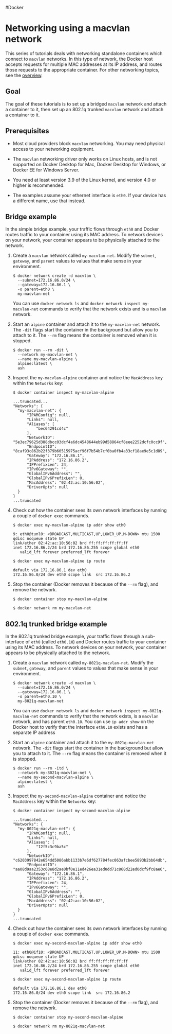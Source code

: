 #Docker 
# Networking using a macvlan network
This series of tutorials deals with networking standalone containers which connect to `macvlan` networks. In this type of network, the Docker host accepts requests for multiple MAC addresses at its IP address, and routes those requests to the appropriate container. For other networking topics, see the [overview](https://docs.docker.com/network/).

## Goal[](https://docs.docker.com/network/network-tutorial-macvlan/#goal)

The goal of these tutorials is to set up a bridged `macvlan` network and attach a container to it, then set up an 802.1q trunked `macvlan` network and attach a container to it.

## Prerequisites[](https://docs.docker.com/network/network-tutorial-macvlan/#prerequisites)

-   Most cloud providers block `macvlan` networking. You may need physical access to your networking equipment.
    
-   The `macvlan` networking driver only works on Linux hosts, and is not supported on Docker Desktop for Mac, Docker Desktop for Windows, or Docker EE for Windows Server.
    
-   You need at least version 3.9 of the Linux kernel, and version 4.0 or higher is recommended.
    
-   The examples assume your ethernet interface is `eth0`. If your device has a different name, use that instead.
    

## Bridge example[](https://docs.docker.com/network/network-tutorial-macvlan/#bridge-example)

In the simple bridge example, your traffic flows through `eth0` and Docker routes traffic to your container using its MAC address. To network devices on your network, your container appears to be physically attached to the network.

1.  Create a `macvlan` network called `my-macvlan-net`. Modify the `subnet`, `gateway`, and `parent` values to values that make sense in your environment.
    
    ```
    $ docker network create -d macvlan \
      --subnet=172.16.86.0/24 \
      --gateway=172.16.86.1 \
      -o parent=eth0 \
      my-macvlan-net
    ```
    
    You can use `docker network ls` and `docker network inspect my-macvlan-net` commands to verify that the network exists and is a `macvlan` network.
    
2.  Start an `alpine` container and attach it to the `my-macvlan-net` network. The `-dit` flags start the container in the background but allow you to attach to it. The `--rm` flag means the container is removed when it is stopped.
    
    ```
    $ docker run --rm -dit \
      --network my-macvlan-net \
      --name my-macvlan-alpine \
      alpine:latest \
      ash
    ```
    
3.  Inspect the `my-macvlan-alpine` container and notice the `MacAddress` key within the `Networks` key:
    
    ```none
    $ docker container inspect my-macvlan-alpine
    
    ...truncated...
    "Networks": {
      "my-macvlan-net": {
          "IPAMConfig": null,
          "Links": null,
          "Aliases": [
              "bec64291cd4c"
          ],
          "NetworkID": "5e3ec79625d388dbcc03dcf4a6dc4548644eb99d58864cf8eee2252dcfc0cc9f",
          "EndpointID": "8caf93c862b22f379b60515975acf96f7b54b7cf0ba0fb4a33cf18ae9e5c1d89",
          "Gateway": "172.16.86.1",
          "IPAddress": "172.16.86.2",
          "IPPrefixLen": 24,
          "IPv6Gateway": "",
          "GlobalIPv6Address": "",
          "GlobalIPv6PrefixLen": 0,
          "MacAddress": "02:42:ac:10:56:02",
          "DriverOpts": null
      }
    }
    ...truncated
    ```
    
4.  Check out how the container sees its own network interfaces by running a couple of `docker exec` commands.
    
    ```
    $ docker exec my-macvlan-alpine ip addr show eth0
    
    9: eth0@tunl0: <BROADCAST,MULTICAST,UP,LOWER_UP,M-DOWN> mtu 1500 qdisc noqueue state UP
    link/ether 02:42:ac:10:56:02 brd ff:ff:ff:ff:ff:ff
    inet 172.16.86.2/24 brd 172.16.86.255 scope global eth0
       valid_lft forever preferred_lft forever
    ```
    
    ```
    $ docker exec my-macvlan-alpine ip route
    
    default via 172.16.86.1 dev eth0
    172.16.86.0/24 dev eth0 scope link  src 172.16.86.2
    ```
    
5.  Stop the container (Docker removes it because of the `--rm` flag), and remove the network.
    
    ```
    $ docker container stop my-macvlan-alpine
    
    $ docker network rm my-macvlan-net
    ```
    

## 802.1q trunked bridge example[](https://docs.docker.com/network/network-tutorial-macvlan/#8021q-trunked-bridge-example)

In the 802.1q trunked bridge example, your traffic flows through a sub-interface of `eth0` (called `eth0.10`) and Docker routes traffic to your container using its MAC address. To network devices on your network, your container appears to be physically attached to the network.

1.  Create a `macvlan` network called `my-8021q-macvlan-net`. Modify the `subnet`, `gateway`, and `parent` values to values that make sense in your environment.
    
    ```
    $ docker network create -d macvlan \
      --subnet=172.16.86.0/24 \
      --gateway=172.16.86.1 \
      -o parent=eth0.10 \
      my-8021q-macvlan-net
    ```
    
    You can use `docker network ls` and `docker network inspect my-8021q-macvlan-net` commands to verify that the network exists, is a `macvlan` network, and has parent `eth0.10`. You can use `ip addr show` on the Docker host to verify that the interface `eth0.10` exists and has a separate IP address
    
2.  Start an `alpine` container and attach it to the `my-8021q-macvlan-net` network. The `-dit` flags start the container in the background but allow you to attach to it. The `--rm` flag means the container is removed when it is stopped.
    
    ```
    $ docker run --rm -itd \
      --network my-8021q-macvlan-net \
      --name my-second-macvlan-alpine \
      alpine:latest \
      ash
    ```
    
3.  Inspect the `my-second-macvlan-alpine` container and notice the `MacAddress` key within the `Networks` key:
    
    ```none
    $ docker container inspect my-second-macvlan-alpine
    
    ...truncated...
    "Networks": {
      "my-8021q-macvlan-net": {
          "IPAMConfig": null,
          "Links": null,
          "Aliases": [
              "12f5c3c9ba5c"
          ],
          "NetworkID": "c6203997842e654dd5086abb1133b7e6df627784fec063afcbee5893b2bb64db",
          "EndpointID": "aa08d9aa2353c68e8d2ae0bf0e11ed426ea31ed0dd71c868d22ed0dcf9fc8ae6",
          "Gateway": "172.16.86.1",
          "IPAddress": "172.16.86.2",
          "IPPrefixLen": 24,
          "IPv6Gateway": "",
          "GlobalIPv6Address": "",
          "GlobalIPv6PrefixLen": 0,
          "MacAddress": "02:42:ac:10:56:02",
          "DriverOpts": null
      }
    }
    ...truncated
    ```
    
4.  Check out how the container sees its own network interfaces by running a couple of `docker exec` commands.
    
    ```
    $ docker exec my-second-macvlan-alpine ip addr show eth0
    
    11: eth0@if10: <BROADCAST,MULTICAST,UP,LOWER_UP,M-DOWN> mtu 1500 qdisc noqueue state UP
    link/ether 02:42:ac:10:56:02 brd ff:ff:ff:ff:ff:ff
    inet 172.16.86.2/24 brd 172.16.86.255 scope global eth0
       valid_lft forever preferred_lft forever
    ```
    
    ```
    $ docker exec my-second-macvlan-alpine ip route
    
    default via 172.16.86.1 dev eth0
    172.16.86.0/24 dev eth0 scope link  src 172.16.86.2
    ```
    
5.  Stop the container (Docker removes it because of the `--rm` flag), and remove the network.
    
    ```
    $ docker container stop my-second-macvlan-alpine
    
    $ docker network rm my-8021q-macvlan-net
    ```